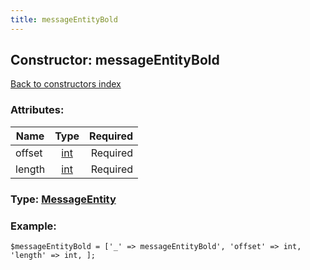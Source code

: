 ```yaml
---
title: messageEntityBold
---
```

## Constructor: messageEntityBold  
[Back to constructors index](index.md)



### Attributes:

| Name     |    Type       | Required |
|----------|:-------------:|---------:|
|offset|[int](../types/int.md) | Required|
|length|[int](../types/int.md) | Required|



### Type: [MessageEntity](../types/MessageEntity.md)


### Example:

```
$messageEntityBold = ['_' => messageEntityBold', 'offset' => int, 'length' => int, ];
```